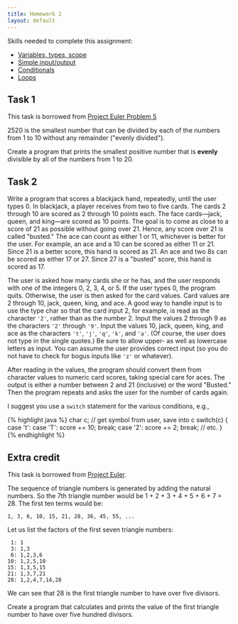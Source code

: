 ```yaml
---
title: Homework 2
layout: default
---
```


Skills needed to complete this assignment:

- [Variables, types, scope](/lecture/variables-types-scope.html)
- [Simple input/output](/lecture/simple-io.html)
- [Conditionals](/lecture/conditionals.html)
- [Loops](/lecture/loops.html)

## Task 1

This task is borrowed from [Project Euler Problem 5](https://projecteuler.net/problem=5)

2520 is the smallest number that can be divided by each of the numbers from 1 to 10 without any remainder ("evenly divided").

Create a program that prints the smallest positive number that is **evenly** divisible by all of the numbers from 1 to 20.

## Task 2

Write a program that scores a blackjack hand, repeatedly, until the user types 0. In blackjack, a player receives from two to five cards. The cards 2 through 10 are scored as 2 through 10 points each. The face cards—jack, queen, and king—are scored as 10 points. The goal is to come as close to a score of 21 as possible without going over 21. Hence, any score over 21 is called "busted." The ace can count as either 1 or 11, whichever is better for the user. For example, an ace and a 10 can be scored as either 11 or 21. Since 21 is a better score, this hand is scored as 21. An ace and two 8s can be scored as either 17 or 27. Since 27 is a "busted" score, this hand is scored as 17.

The user is asked how many cards she or he has, and the user responds with one of the integers 0, 2, 3, 4, or 5. If the user types 0, the program quits. Otherwise, the user is then asked for the card values. Card values are 2 through 10, jack, queen, king, and ace. A good way to handle input is to use the type char so that the card input 2, for example, is read as the character `'2'`, rather than as the number 2. Input the values 2 through 9 as the characters `'2'` through `'9'`. Input the values 10, jack, queen, king, and ace as the characters `'t'`, `'j'`, `'q'`, `'k'`, and `'a'`. (Of course, the user does not type in the single quotes.) Be sure to allow upper- as well as lowercase letters as input. You can assume the user provides correct input (so you do not have to check for bogus inputs like `'z'` or whatever).

After reading in the values, the program should convert them from character values to numeric card scores, taking special care for aces. The output is either a number between 2 and 21 (inclusive) or the word "Busted." Then the program repeats and asks the user for the number of cards again.

I suggest you use a `switch` statement for the various conditions, e.g.,

{% highlight java %}
char c;
// get symbol from user, save into c
switch(c)
{
    case 't': case 'T':
        score += 10;
        break;
    case '2':
        score += 2;
        break;
    // etc.
}
{% endhighlight %}

## Extra credit

This task is borrowed from [Project Euler](https://projecteuler.net/problem=12).

The sequence of triangle numbers is generated by adding the natural numbers. So the 7th triangle number would be 1 + 2 + 3 + 4 + 5 + 6 + 7 = 28. The first ten terms would be:

```
1, 3, 6, 10, 15, 21, 28, 36, 45, 55, ...
```

Let us list the factors of the first seven triangle numbers:

```
 1: 1
 3: 1,3
 6: 1,2,3,6
10: 1,2,5,10
15: 1,3,5,15
21: 1,3,7,21
28: 1,2,4,7,14,28
```

We can see that 28 is the first triangle number to have over five divisors.

Create a program that calculates and prints the value of the first triangle number to have over five hundred divisors.